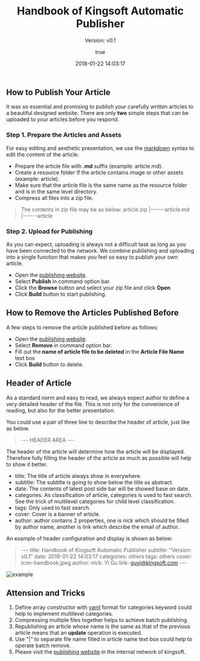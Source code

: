 ﻿---
title: Handbook of Kingsoft Automatic Publisher
subtitle: "Version: v0.1"
date: 2018-01-22 14:03:17
categories: others
tags: others
cover: 	icon-handbook.jpeg
author:
	nick: Yi Gu
	link: https://tornadoyi.github.io
---
 
## How to Publish Your Article  
It was so essential and promising to publish your carefully written articles to a beautiful designed website. There are only **two** simple steps that can be uploaded to your articles before you respond.

### Step 1. Prepare the Articles and Assets
For easy editing and aesthetic presentation, we use the [markdown](https://en.wikipedia.org/wiki/Markdown) syntax to edit the content of the article. 
- Prepare the article file with **.md** suffix (example: article.md).
- Create a resource folder If the article contains image or other assets (example: article).
- Make sure that the article file is the same name as the resource folder and is in the same level directory.
- Compress all files into a zip file.
>The contents in zip file may be as below:
> article.zip
> |------article.md
> |------article


### Step 2. Upload for Publishing
As you can expect, uploading is always not a difficult task as long as you have been connected to the network.  We combine publishing and uploading into a single function that makes you feel so easy to publish your own article.
- Open the [publishing website](http://192.168.145.36:8080/job/Article-Publisher/build?).
- Select **Publish** in command option bar.
- Click the **Browse** button and select your zip file and click **Open**
- Click **Build** button to start publishing.


## How to Remove the Articles Published Before
A few steps to remove the article published before as follows:
- Open the [publishing website](http://192.168.145.36:8080/job/Article-Publisher/build?).
- Select **Remove** in command option bar.
- Fill out the **name of article file to be deleted** in the **Article File Name** text box
- Click **Build** button to delete.


## Header of Article
As a standard norm and easy to read, we always expect author to define a very detailed header of the file. This is not only for the convenience of reading, but also for the better presentation.

You could use a pair of three line to describe the header of article, just like as below.
>\---
> HEADER AREA
>\---

The header of the article will determine how the article will be displayed. Therefore fully filling the header of the article as much as possible will help to show it better.

- title: The title of article always show in everywhere.
- subtitle: The subtitle is going to show below the title as abstract.
- date: The contents of latest post side bar will be showed base on date.
- categories: As classification of article, categories is used to fast search. See the trick of multilevel categories for child level classification.
- tags: Only used to fast search.
- cover: Cover is a banner of article.
- author:  author contains 2 properties, one is nick which should be filled by author name, another is link which describe the email of author.

An example of header configuration and display is shown as below:
> \---
> title: Handbook of Kingsoft Automatic Publisher
> subtitle: "Version: v0.1"
> date: 2018-01-22 14:03:17
> categories: others
> tags: others
> cover: 	icon-handbook.jpeg
> author:
> 	nick: Yi Gu
> 	link: guyi@kingsoft.com
> \---

![example](example.png)



## Attension and Tricks
1. Define array constructor with [yaml](http://yaml.org) format for categories keyword could help to implement multilevel categories.
2. Compressing multiple files together helps to achieve batch publishing.
3. Republishing an article whose name is the same as that of the previous article means that an **update** operation is executed.
4. Use "|" to separate file name filled in article name text box could help to operate batch remove.
5. Please visit the [publishing website](http://192.168.145.36:8080/job/Article-Publisher/build?) in the internal network of kingsoft.
